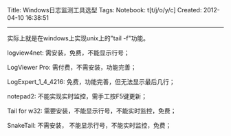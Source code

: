 Title: Windows日志监测工具选型
Tags: 
Notebook: t[t/j/o/y/c]
Created: 2012-04-10 16:38:51

------

实际上就是在windows上实现unix上的"tail -f"功能。

logview4net: 需安装，免费，不能显示行号；

LogViewer Pro: 需付费，不需安装，功能完善；

 LogExpert_1_4_4216: 免费，功能完善，但无法显示最后几行； 

notepad2: 不能实现实时监控，需手工按F5键更新；

Tail for w32: 需要安装，不能显示行号，不能实时监控，免费；

 SnakeTail: 不需安装， 不能显示行号，不能实时监控，免费；